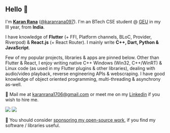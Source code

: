 ## Hello 👋

I'm [**Karan Rana**](https://github.com/karanrana097) ([@karanrana097](https://github.com/karanrana097)). I'm an BTech CSE student @ [GEU](https://geu.ac.in/) in my III year, from **India**.

I have knowledge of **Flutter** (+ FFI, Platform channels, BLoC, Provider, Riverpod) & **React.js** (+ React Router). I mainly write **C++, Dart, Python & JavaScript**. 

Few of my popular projects, libraries & apps are pinned below. Other than Flutter & React, I enjoy writing native C++ Windows (Win32, C++/WinRT) & Linux code (as used in my Flutter plugins & other libraries), dealing with audio/video playback, reverse engineering APIs & webscraping. I have good knowledge of object oriented programming, multi-threading & asynchrony as-well.

💬 Mail me at <karanrana1706@gmail.com> or meet me on my [Linkedin](https://www.linkedin.com/in/karanrana097/) if you wish to hire me.

![](https://github.com/karanrana097/github-stats/blob/master/generated/overview.svg?raw=true)
![](https://github.com/karanrana097/github-stats/blob/master/generated/languages.svg?raw=true)

🌟 You should consider [sponsoring my open-source work](https://github.com/sponsors/karanrana097), if you find my software / libraries useful.

